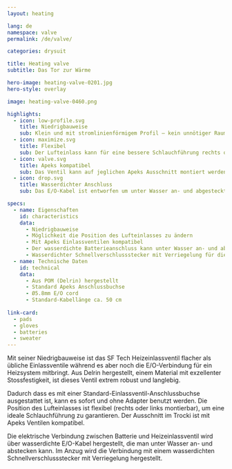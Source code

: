 ```yaml
---
layout: heating

lang: de
namespace: valve
permalink: /de/valve/

categories: drysuit

title: Heating valve
subtitle: Das Tor zur Wärme

hero-image: heating-valve-0201.jpg
hero-style: overlay

image: heating-valve-0460.png

highlights:
  - icon: low-profile.svg
    title: Niedrigbauweise
    sub: Klein und mit stromlinienförmigem Profil – kein unnötiger Raumbedarf
  - icon: maximize.svg
    title: Flexibel
    sub: Der Lufteinlass kann für eine bessere Schlauchführung rechts oder links montiert werden
  - icon: valve.svg
    title: Apeks kompatibel
    sub: Das Ventil kann auf jeglichen Apeks Ausschnitt montiert werden
  - icon: drop.svg
    title: Wasserdichter Anschluss
    sub: Das E/O-Kabel ist entworfen um unter Wasser an- und abgesteckt zu werden

specs:
  - name: Eigenschaften
    id: characteristics
    data:
      - Niedrigbauweise
      - Möglichkeit die Position des Lufteinlasses zu ändern
      - Mit Apeks Einlassventilen kompatibel
      - Der wasserdichte Batterieanschluss kann unter Wasser an- und abgesteckt werden
      - Wasserdichter Schnellverschlussstecker mit Verriegelung für die Verbindung mit dem Heizsystem
  - name: Technische Daten
    id: technical
    data:
      - Aus POM (Delrin) hergestellt
      - Standard Apeks Anschlussbuchse
      - Ø5.8mm E/O cord
      - Standard-Kabellänge ca. 50 cm
  
link-card:
  - pads
  - gloves
  - batteries
  - sweater
---
```

Mit seiner Niedrigbauweise ist das SF Tech Heizeinlassventil flacher als übliche Einlassventile während es aber noch die E/O-Verbindung für ein Heizsystem mitbringt. Aus Delrin hergestellt, einem Material mit exzellenter Stossfestigkeit, ist dieses Ventil extrem robust und langlebig.

Dadurch dass es mit einer Standard-Einlassventil-Anschlussbuchse ausgestattet ist, kann es sofort und ohne Adapter benutzt werden. Die Position des Lufteinlasses ist flexibel (rechts oder links montierbar), um eine ideale Schlauchführung zu garantieren. Der Ausschnitt im Trocki ist mit Apeks Ventilen kompatibel.

Die elektrische Verbindung zwischen Batterie und Heizeinlassventil wird über wasserdichte E/O-Kabel hergestellt, die man unter Wasser an- und abstecken kann. Im Anzug wird die Verbindung mit einem wasserdichten Schnellverschlussstecker mit Verriegelung hergestellt.


